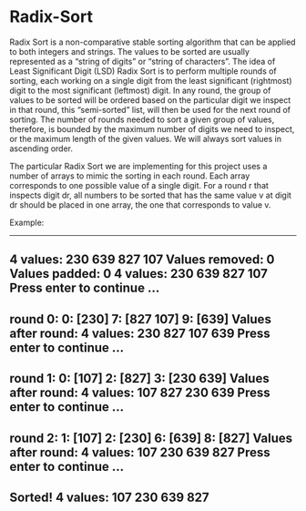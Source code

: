 # Radix-Sort

Radix Sort is a non-comparative stable sorting algorithm that can be applied to both integers and strings. The values to be
sorted are usually represented as a “string of digits” or “string of characters”. The idea of Least Significant Digit (LSD)
Radix Sort is to perform multiple rounds of sorting, each working on a single digit from the least significant (rightmost)
digit to the most significant (leftmost) digit. In any round, the group of values to be sorted will be ordered based on the
particular digit we inspect in that round, this “semi-sorted” list, will then be used for the next round of sorting. The
number of rounds needed to sort a given group of values, therefore, is bounded by the maximum number of digits we need
to inspect, or the maximum length of the given values. We will always sort values in ascending order.

The particular Radix Sort we are implementing for this project uses a number of arrays to mimic the sorting in each round.
Each array corresponds to one possible value of a single digit. For a round r that inspects digit dr, all numbers to be sorted
that has the same value v at digit dr should be placed in one array, the one that corresponds to value v.

Example:

----------------------------
4 values: 230 639 827 107
Values removed: 0
Values padded: 0
4 values: 230 639 827 107
Press enter to continue ...
----------------------------
round 0:
0: [230]
7: [827 107]
9: [639]
Values after round:
4 values: 230 827 107 639
Press enter to continue ...
----------------------------
round 1:
0: [107]
2: [827]
3: [230 639]
Values after round:
4 values: 107 827 230 639
Press enter to continue ...
----------------------------
round 2:
1: [107]
2: [230]
6: [639]
8: [827]
Values after round:
4 values: 107 230 639 827
Press enter to continue ...
----------------------------
Sorted!
4 values: 107 230 639 827
----------------------------

